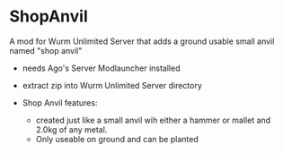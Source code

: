 # ShopAnvil
A mod for Wurm Unlimited Server that adds a ground usable small anvil named "shop anvil"

- needs Ago's Server Modlauncher installed
- extract zip into Wurm Unlimited Server directory

- Shop Anvil features:
  - created just like a small anvil wih either a hammer or mallet and 2.0kg of any metal.
  - Only useable on ground and can be planted
    
